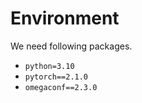# Environment

We need following packages.

* `python=3.10`
* `pytorch==2.1.0`
* `omegaconf==2.3.0`
